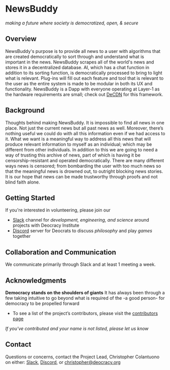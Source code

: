 # NewsBuddy

_making a future where society is democratized, open, & secure_

## Overview

NewsBuddy's purpose is to provide all news to a user with algorithms that are created democratically to sort through and understand what is important in the news. NewsBuddy scrapes all of the world's news and stores it in a decentralized database. AI, which has a chat function in addition to its sorting function, is democratically processed to bring to light what is relevant. Plug-ins will fill out each feature and tool that is relevant to the user as the entire system is made to be modular in both its UX and functionality. NewsBuddy is a Dapp with everyone operating at Layer-1 as the hardware requirements are small; check out [DeCDN](https://github.com/Deocracy/DeCDN) for this framework.

## Background

Thoughts behind making NewsBuddy.
It is impossible to find all news in one place. Not just the current news but all past news as well. Moreover, there’s nothing useful we could do with all this information even if we had access to it.
What we want is a meaningful way to address all this news that will produce relevant information to myself as an individual; which may be different from other individuals.
In addition to this we are going to need a way of trusting this archive of news, part of which is having it be censorship-resistant and operated democratically.
There are many different ways news is censored; from bombarding the user with too much news so that the meaningful news is drowned out, to outright blocking news stories.
It is our hope that news can be made trustworthy through proofs and not blind faith alone.

## Getting Started

If you're interested in volunteering,
please join our

- [Slack](https://join.slack.com/t/deocracy/signup) channel for _development, engineering, and science_ around projects with Deocracy Institute
- [Discord](https://discord.gg/Qs5HA9a) server for Deocrats to discuss _philosophy_ and play _games_ together

## Collaboration and Communication

We communicate primarily through Slack and at least 1 meeting a week.

## Acknowledgments

**Democracy stands on the shoulders of giants**
It has always been through a few taking intuitive to go beyond what is required of the -a good person- for democracy to be propelled forward

- To see a list of the project’s contributors, please visit the [contributors page](./CONTRIBUTORS.md)

_If you've contributed and your name is not listed, please let us know_

## Contact

Questions or concerns, contact the Project Lead, Christopher Colantuono on either: [Slack](https://join.slack.com/t/deocracy/signup), [Discord](https://discord.gg/Qs5HA9a), or christopher@deocracy.org

